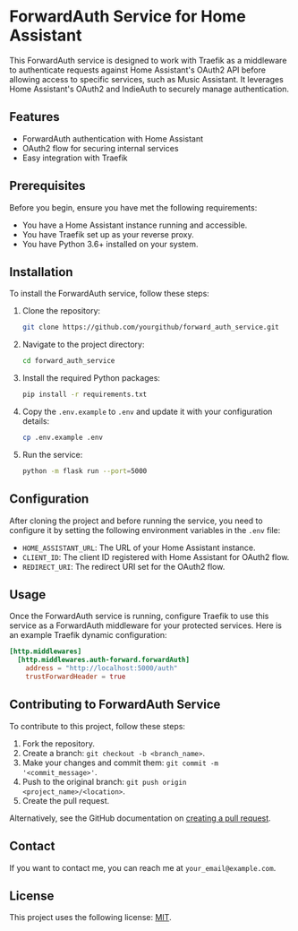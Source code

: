 # ForwardAuth Service for Home Assistant

This ForwardAuth service is designed to work with Traefik as a middleware to authenticate requests against Home Assistant's OAuth2 API before allowing access to specific services, such as Music Assistant. It leverages Home Assistant's OAuth2 and IndieAuth to securely manage authentication.

## Features

- ForwardAuth authentication with Home Assistant
- OAuth2 flow for securing internal services
- Easy integration with Traefik

## Prerequisites

Before you begin, ensure you have met the following requirements:
- You have a Home Assistant instance running and accessible.
- You have Traefik set up as your reverse proxy.
- You have Python 3.6+ installed on your system.

## Installation

To install the ForwardAuth service, follow these steps:

1. Clone the repository:

   ```sh
   git clone https://github.com/yourgithub/forward_auth_service.git
   ```

2. Navigate to the project directory:

   ```sh
   cd forward_auth_service
   ```

3. Install the required Python packages:

   ```sh
   pip install -r requirements.txt
   ```

4. Copy the `.env.example` to `.env` and update it with your configuration details:

   ```sh
   cp .env.example .env
   ```

5. Run the service:

   ```sh
   python -m flask run --port=5000
   ```

## Configuration

After cloning the project and before running the service, you need to configure it by setting the following environment variables in the `.env` file:

- `HOME_ASSISTANT_URL`: The URL of your Home Assistant instance.
- `CLIENT_ID`: The client ID registered with Home Assistant for OAuth2 flow.
- `REDIRECT_URI`: The redirect URI set for the OAuth2 flow.

## Usage

Once the ForwardAuth service is running, configure Traefik to use this service as a ForwardAuth middleware for your protected services. Here is an example Traefik dynamic configuration:

```toml
[http.middlewares]
  [http.middlewares.auth-forward.forwardAuth]
    address = "http://localhost:5000/auth"
    trustForwardHeader = true
```

## Contributing to ForwardAuth Service

To contribute to this project, follow these steps:

1. Fork the repository.
2. Create a branch: `git checkout -b <branch_name>`.
3. Make your changes and commit them: `git commit -m '<commit_message>'`.
4. Push to the original branch: `git push origin <project_name>/<location>`.
5. Create the pull request.

Alternatively, see the GitHub documentation on [creating a pull request](https://help.github.com/articles/creating-a-pull-request/).

## Contact

If you want to contact me, you can reach me at `your_email@example.com`.

## License

This project uses the following license: [MIT](<link-to-license>).
